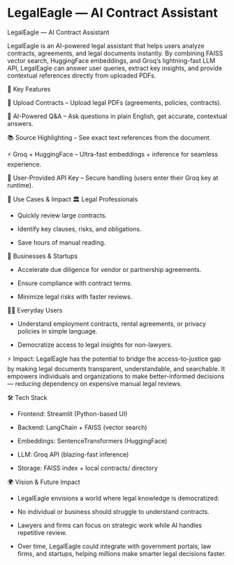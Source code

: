 # LegalEagle — AI Contract Assistant

LegalEagle — AI Contract Assistant

LegalEagle is an AI-powered legal assistant that helps users analyze contracts, agreements, and legal documents instantly. By combining FAISS vector search, HuggingFace embeddings, and Groq’s lightning-fast LLM API, LegalEagle can answer user queries, extract key insights, and provide contextual references directly from uploaded PDFs.

🚀 Key Features

📄 Upload Contracts – Upload legal PDFs (agreements, policies, contracts).

🔎 AI-Powered Q&A – Ask questions in plain English, get accurate, contextual answers.

📚 Source Highlighting – See exact text references from the document.

⚡ Groq + HuggingFace – Ultra-fast embeddings + inference for seamless experience.

🔐 User-Provided API Key – Secure handling (users enter their Groq key at runtime).

🎯 Use Cases & Impact
🏛️ Legal Professionals

* Quickly review large contracts.

* Identify key clauses, risks, and obligations.

* Save hours of manual reading.

📑 Businesses & Startups

* Accelerate due diligence for vendor or partnership agreements.

* Ensure compliance with contract terms.

* Minimize legal risks with faster reviews.

👨‍💼 Everyday Users

* Understand employment contracts, rental agreements, or privacy policies in simple language.

* Democratize access to legal insights for non-lawyers.

⚡ Impact:
LegalEagle has the potential to bridge the access-to-justice gap by making legal documents transparent, understandable, and searchable. It empowers individuals and organizations to make better-informed decisions — reducing dependency on expensive manual legal reviews.

🛠️ Tech Stack

* Frontend: Streamlit (Python-based UI)

* Backend: LangChain + FAISS (vector search)

* Embeddings: SentenceTransformers (HuggingFace)

* LLM: Groq API (blazing-fast inference)

* Storage: FAISS index + local contracts/ directory

🌍 Vision & Future Impact

* LegalEagle envisions a world where legal knowledge is democratized:

* No individual or business should struggle to understand contracts.

* Lawyers and firms can focus on strategic work while AI handles repetitive review.

* Over time, LegalEagle could integrate with government portals, law firms, and startups, helping millions make smarter legal decisions faster.








